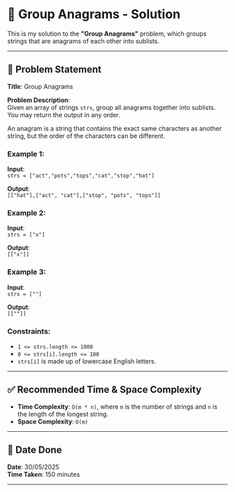 # 🧮 Group Anagrams - Solution

This is my solution to the **"Group Anagrams"** problem, which groups strings that are anagrams of each other into sublists.

---

## 📌 Problem Statement

**Title**: Group Anagrams

**Problem Description**:  
Given an array of strings `strs`, group all anagrams together into sublists.  
You may return the output in any order.

An anagram is a string that contains the exact same characters as another string, but the order of the characters can be different.

### Example 1:  
**Input**:  
`strs = ["act","pots","tops","cat","stop","hat"]`

**Output**:  
`[["hat"],["act", "cat"],["stop", "pots", "tops"]]`

### Example 2:  
**Input**:  
`strs = ["x"]`

**Output**:  
`[["x"]]`

### Example 3:  
**Input**:  
`strs = [""]`

**Output**:  
`[[""]]`

### Constraints:
- `1 <= strs.length <= 1000`
- `0 <= strs[i].length <= 100`
- `strs[i]` is made up of lowercase English letters.

---

## ✅ Recommended Time & Space Complexity

- **Time Complexity**: `O(m * n)`, where `m` is the number of strings and `n` is the length of the longest string.
- **Space Complexity**: `O(m)`

---

## 📅 Date Done

**Date**: 30/05/2025  
**Time Taken**: 150 minutes

---
